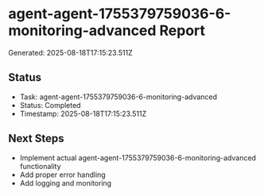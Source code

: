 # agent-agent-1755379759036-6-monitoring-advanced Report

Generated: 2025-08-18T17:15:23.511Z

## Status
- Task: agent-agent-1755379759036-6-monitoring-advanced
- Status: Completed
- Timestamp: 2025-08-18T17:15:23.511Z

## Next Steps
- Implement actual agent-agent-1755379759036-6-monitoring-advanced functionality
- Add proper error handling
- Add logging and monitoring
